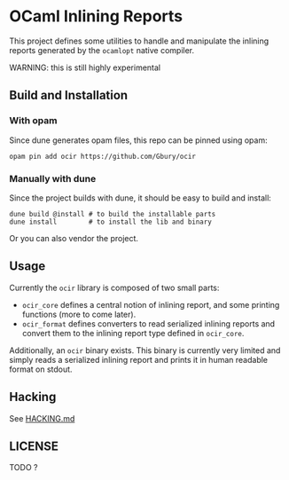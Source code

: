 
# OCaml Inlining Reports

This project defines some utilities to handle and manipulate the inlining
reports generated by the `ocamlopt` native compiler.

WARNING: this is still highly experimental


## Build and Installation

### With opam

Since dune generates opam files, this repo can be pinned using opam:

```
opam pin add ocir https://github.com/Gbury/ocir
```

### Manually with dune

Since the project builds with dune, it should be easy to build and install:

```
dune build @install # to build the installable parts
dune install        # to install the lib and binary
```

Or you can also vendor the project.


## Usage

Currently the `ocir` library is composed of two small parts:

- `ocir_core` defines a central notion of inlining report,
  and some printing functions (more to come later).
- `ocir_format` defines converters to read serialized inlining
  reports and convert them to the inlining report type defined
  in `ocir_core`.

Additionally, an `ocir` binary exists. This binary is currently very
limited and simply reads a serialized inlining report and prints it
in human readable format on stdout.

## Hacking

See [HACKING.md](HACKING.md)


## LICENSE

TODO ?



